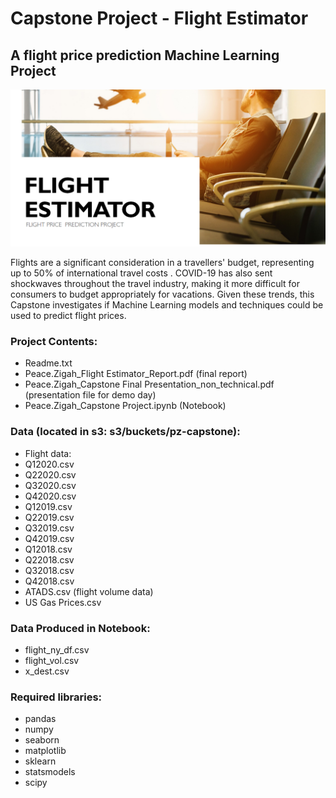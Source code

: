 # Capstone Project - Flight Estimator

## A flight price prediction Machine Learning Project

<img src="Images/flight_estimator.png">

Flights are a significant consideration in a travellers' budget, representing up to 50% of international travel costs . COVID-19 has also sent shockwaves throughout the travel industry, making it more difficult for consumers to budget appropriately for vacations. Given these trends, this Capstone investigates if Machine Learning models and techniques could be used to predict flight prices.

### Project Contents:
- Readme.txt
- Peace.Zigah_Flight Estimator_Report.pdf (final report)
- Peace.Zigah_Capstone Final Presentation_non_technical.pdf (presentation file for demo day)
- Peace.Zigah_Capstone Project.ipynb (Notebook)

### Data (located in s3: s3/buckets/pz-capstone):
- Flight data:
- Q12020.csv
- Q22020.csv
- Q32020.csv
- Q42020.csv
- Q12019.csv
- Q22019.csv
- Q32019.csv
- Q42019.csv
- Q12018.csv
- Q22018.csv
- Q32018.csv
- Q42018.csv
- ATADS.csv (flight volume data)
- US Gas Prices.csv 

### Data Produced in Notebook:
- flight_ny_df.csv
- flight_vol.csv 
- x_dest.csv 

### Required libraries:
- pandas
- numpy
- seaborn
- matplotlib
- sklearn
- statsmodels
- scipy
